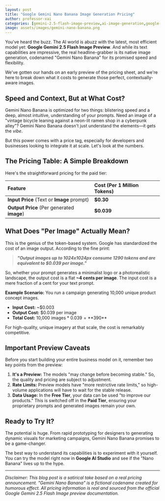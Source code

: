 ```yaml
---
layout: post
title: "Google Gemini Nano Banana Image Generation Pricing"
author: professor-xai
categories: [gemini-2.5-flash-image-preview,ai-image-generation,google-ai,pricing]
image: assets/images/gemini-nano-banana.png
---
```


You've heard the buzz. The AI world is abuzz with the latest, most efficient model yet: **Google Gemini 2.5 Flash Image Preview**. And while its text capabilities are impressive, the real headline-grabber is its native image generation, codenamed "Gemini Nano Banana" for its promised speed and flexibility.

We've gotten our hands on an early preview of the pricing sheet, and we're here to break down what it costs to generate those perfect, contextually-aware images.

## Speed and Context, But at What Cost?

Gemini Nano Banana is optimized for two things: blistering speed and a deep, almost intuitive, understanding of your prompts. Need an image of a "vintage bicycle leaning against a neon-lit ramen shop in a cyberpunk alley"? Gemini Nano Banana doesn't just understand the elements—it gets the *vibe*.

But this power comes with a price tag, especially for developers and businesses looking to integrate it at scale. Let's look at the numbers.

## The Pricing Table: A Simple Breakdown

Here's the straightforward pricing for the paid tier:

| Feature | Cost (Per 1 Million Tokens) |
| :--- | :--- |
| **Input Price** (Text or **Image** prompt) | **$0.30** |
| **Output Price** (Per generated **image**) | **$0.039** |

## What Does "Per Image" Actually Mean?

This is the genius of the token-based system. Google has standardized the cost of an image output. According to the fine print:

> ***"Output images up to 1024x1024px consume 1290 tokens and are equivalent to $0.039 per image."***

So, whether your prompt generates a minimalist logo or a photorealistic landscape, the output cost is a flat **~4 cents per image**. The input cost is a mere fraction of a cent for your text prompt.

**Example Scenario:**
You run a campaign generating 10,000 unique product concept images.

*   **Input Cost:** ~$0.003
*   **Output Cost:** $0.039 per image
*   **Total Cost:** 10,000 images * $0.039 = **$390**

For high-quality, unique imagery at that scale, the cost is remarkably competitive.

## Important Preview Caveats

Before you start building your entire business model on it, remember two key points from the preview:

1.  **It's a Preview:** The models "may change before becoming stable." So, the quality and pricing are subject to adjustment.
2.  **Rate Limits:** Preview models have "more restrictive rate limits," so high-volume applications will have to wait for the stable release.
3.  **Data Usage:** In the **Free Tier**, your data can be used "to improve our products." This is switched off in the **Paid Tier**, ensuring your proprietary prompts and generated images remain your own.

## Ready to Try It?

The potential is huge. From rapid prototyping for designers to generating dynamic visuals for marketing campaigns, Gemini Nano Banana promises to be a game-changer.

The best way to understand its capabilities is to experiment with it yourself. You can try the model right now in **Google AI Studio** and see if the "Nano Banana" lives up to the hype.

---

*Disclaimer: This blog post is a satirical take based on a real pricing announcement. "Gemini Nano Banana" is a fictional codename created for humorous effect. All pricing information is real and sourced from the official Google Gemini 2.5 Flash Image preview documentation.*
